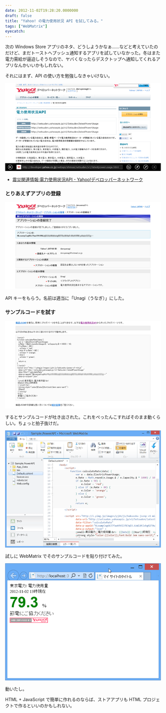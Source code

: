```yaml
---
date: 2012-11-02T19:28:20.0000000
draft: false
title: "Yahoo! の電力使用状況 API を試してみる。"
tags: ["WebMatrix"]
eyecatch: 
---
```

<p>次の Windows Store アプリのネタ、どうしようかなぁ……などと考えていたのだけど、まだトーストへプッシュ通知するアプリを試していなかった。冬はまた電力需給が逼迫しそうなので、ヤバくなったらデスクトップへ通知してくれるアプリなんかいいかもしれない。</p><p>それにはまず、API の使い方を勉強しなきゃいけない。</p><p><img src="20121102190953.png" alt="f:id:daruyanagi:20121102190953p:plain" title="f:id:daruyanagi:20121102190953p:plain" class="hatena-fotolife"></p>

<ul>
<li><a href="http://developer.yahoo.co.jp/webapi/shinsai/setsuden/v1/latestpowerusage.html">&#x9707;&#x707D;&#x95A2;&#x9023;&#x60C5;&#x5831;:&#x96FB;&#x529B;&#x4F7F;&#x7528;&#x72B6;&#x6CC1;API - Yahoo!&#x30C7;&#x30D9;&#x30ED;&#x30C3;&#x30D1;&#x30FC;&#x30CD;&#x30C3;&#x30C8;&#x30EF;&#x30FC;&#x30AF;</a></li>
</ul>
<div class="section">
<h3>とりあえずアプリの登録</h3>
<p><img src="20121102190957.png" alt="f:id:daruyanagi:20121102190957p:plain" title="f:id:daruyanagi:20121102190957p:plain" class="hatena-fotolife"></p><p>API キーをもらう。名前は適当に「Unagi（うなぎ）」にした。</p>

</div>
<div class="section">
<h3>サンプルコードを試す</h3>
<p><img src="20121102191003.png" alt="f:id:daruyanagi:20121102191003p:plain" title="f:id:daruyanagi:20121102191003p:plain" class="hatena-fotolife"></p><p>するとサンプルコードが吐き出された。これをぺったんこすればそのまま動くらしい。ちょっと拍子抜けだ。</p><p><img src="20121102191032.png" alt="f:id:daruyanagi:20121102191032p:plain" title="f:id:daruyanagi:20121102191032p:plain" class="hatena-fotolife"></p><p>試しに WebMatrix でそのサンプルコードを貼り付けてみた。</p><p><img src="20121102191038.png" alt="f:id:daruyanagi:20121102191038p:plain" title="f:id:daruyanagi:20121102191038p:plain" class="hatena-fotolife"></p><p>動いたし。</p><p>HTML + JavaScript で簡単に作れるのならば、ストアアプリも HTML プロジェクトで作るといいのかもしれない。</p>

</div>